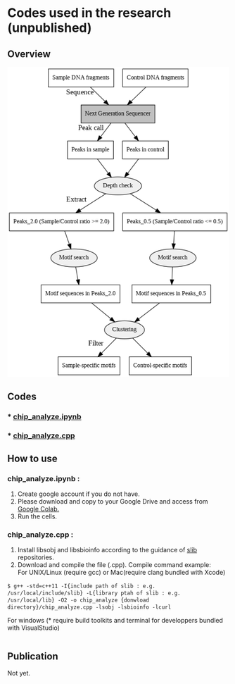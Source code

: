 # Codes used in the research (unpublished)
## Overview
![Workflow](https://github.com/YujiSue/Research/raw/main/CustomChIP/workflow.png)
  
## Codes
### * [chip_analyze.ipynb](https://github.com/YujiSue/Research/blob/main/CustomChIP/chip_analyze.ipynb)
### * [chip_analyze.cpp](https://github.com/YujiSue/Research/blob/main/CustomChIP/chip_analyze.cpp)
  
## How to use
### chip_analyze.ipynb :  
1. Create google account if you do not have.  
2. Please download and copy to your Google Drive and access from [Google Colab.](https://colab.research.google.com/notebooks/welcome.ipynb)  
3. Run the cells.  
  
### chip_analyze.cpp :  
1. Install libsobj and libsbioinfo according to the guidance of [slib]() repositories.
2. Download and compile the file (.cpp).
Compile command example:  
For UNIX/Linux (require gcc) or Mac(require clang bundled with Xcode)   
```
$ g++ -std=c++11 -I{include path of slib : e.g. /usr/local/include/slib} -L{library ptah of slib : e.g. /usr/local/lib} -O2 -o chip_analyze {donwload directory}/chip_analyze.cpp -lsobj -lsbioinfo -lcurl
```  
  
For windows (* require build toolkits and terminal for developpers bundled with VisualStudio)  
```

``` 

## Publication
Not yet.
